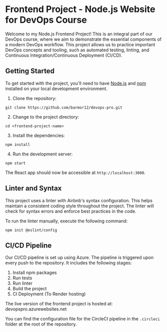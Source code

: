 # Frontend Project - Node.js Website for DevOps Course

Welcome to my Node.js Frontend Project! This is an integral part of our DevOps course, where we aim to demonstrate the essential components of a modern DevOps workflow. This project allows us to practice important DevOps concepts and tooling, such as automated testing, linting, and Continuous Integration/Continuous Deployment (CI/CD).

## Getting Started

To get started with the project, you'll need to have [Node.js](https://nodejs.org/en/) and [npm](https://www.npmjs.com/get-npm) installed on your local development environment.

1. Clone the repository:
```
git clone https://github.com/barmor12/devops-pro.git
```

2. Change to the project directory:
```
cd <frontend-project-name>
```

3. Install the dependencies:
```
npm install
```

4. Run the development server:
```
npm start
```

The React app should now be accessible at `http://localhost:3000`.


## Linter and Syntax

This project uses a linter with Airbnb's syntax configuration. This helps maintain a consistent coding style throughout the project. The linter will check for syntax errors and enforce best practices in the code.

To run the linter manually, execute the following command:

```
npm init @eslint/config
```

## CI/CD Pipeline

Our CI/CD pipeline is set up using Azure. The pipeline is triggered upon every push to the repository. It includes the following stages:

1. Install npm packages
2. Run tests
3. Run linter
4. Build the project
5. CI Deployment (To Render hosting)

The live version of the frontend project is hosted at: devopspro.azurewebsites.net

You can find the configuration file for the CircleCI pipeline in the `.circleci` folder at the root of the repository.


